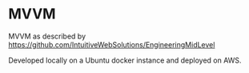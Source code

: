 # MVVM
MVVM as described by https://github.com/IntuitiveWebSolutions/EngineeringMidLevel

Developed locally on a Ubuntu docker instance and deployed on AWS.
